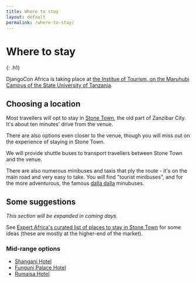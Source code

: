 ```yaml
---
title: Where to stay
layout: default
permalink: /where-to-stay/
---
```


# Where to stay
{: .h1}

DjangoCon Africa is taking place at [the Institue of Tourism, on the Maruhubi Campus of the State University of Tanzania](https://goo.gl/maps/a1855ajndWzEWavP9).


## Choosing a location

Most travellers will opt to stay in [Stone Town](https://en.wikipedia.org/wiki/Stone_Town), the old part of Zanzibar City. It's about ten minutes' drive from the venue.

There are also options even closer to the venue, though you will miss out on the experience of staying in Stone Town.

We will provide shuttle buses to transport travellers between Stone Town and the venue.

There are also numerous minibuses and taxis that ply the route - it's on the main road and very easy to take. You will find "tourist minibuses", and for the more adventurous, the famous [dalla dalla](https://en.wikipedia.org/wiki/Dala_dala) minubuses.


## Some suggestions

*This section will be expanded in coming days.*

See [Expert Africa's curated list of places to stay in Stone Town](https://www.expertafrica.com/zanzibar/stone-town/where-to-stay) for some ideas (these are mostly at the higher-end of the market).


### Mid-range options

* [Shangani Hotel](https://www.shanganihotelznz.com)
* [Funguni Palace Hotel](http://www.fungunipalace.com)
* [Rumaisa Hotel](https://www.rumaisahotel.com)
